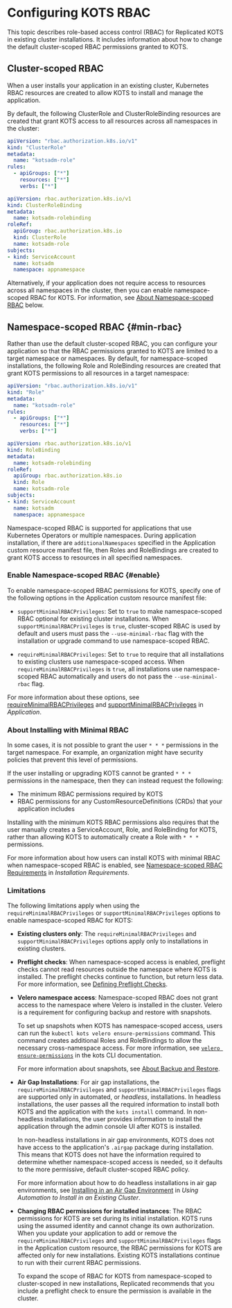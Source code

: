 # Configuring KOTS RBAC

This topic describes role-based access control (RBAC) for Replicated KOTS in existing cluster installations. It includes information about how to change the default cluster-scoped RBAC permissions granted to KOTS.

## Cluster-scoped RBAC

When a user installs your application in an existing cluster, Kubernetes RBAC resources are created to allow KOTS to install and manage the application.

By default, the following ClusterRole and ClusterRoleBinding resources are created that grant KOTS access to all resources across all namespaces in the cluster:

```yaml
apiVersion: "rbac.authorization.k8s.io/v1"
kind: "ClusterRole"
metadata:
  name: "kotsadm-role"
rules:
  - apiGroups: ["*"]
    resources: ["*"]
    verbs: ["*"]
```

```yaml
apiVersion: rbac.authorization.k8s.io/v1
kind: ClusterRoleBinding
metadata:
  name: kotsadm-rolebinding
roleRef:
  apiGroup: rbac.authorization.k8s.io
  kind: ClusterRole
  name: kotsadm-role
subjects:
- kind: ServiceAccount
  name: kotsadm
  namespace: appnamespace
```

Alternatively, if your application does not require access to resources across all namespaces in the cluster, then you can enable namespace-scoped RBAC for KOTS. For information, see [About Namespace-scoped RBAC](#min-rbac) below.

## Namespace-scoped RBAC {#min-rbac}

Rather than use the default cluster-scoped RBAC, you can configure your application so that the RBAC permissions granted to KOTS are limited to a target namespace or namespaces. By default, for namespace-scoped installations, the following Role and RoleBinding resources are created that grant KOTS permissions to all resources in a target namespace:

```yaml
apiVersion: "rbac.authorization.k8s.io/v1"
kind: "Role"
metadata:
  name: "kotsadm-role"
rules:
  - apiGroups: ["*"]
    resources: ["*"]
    verbs: ["*"]
```

```yaml
apiVersion: rbac.authorization.k8s.io/v1
kind: RoleBinding
metadata:
  name: kotsadm-rolebinding
roleRef:
  apiGroup: rbac.authorization.k8s.io
  kind: Role
  name: kotsadm-role
subjects:
- kind: ServiceAccount
  name: kotsadm
  namespace: appnamespace
```

Namespace-scoped RBAC is supported for applications that use Kubernetes Operators or multiple namespaces. During application installation, if there are `additionalNamespaces` specified in the Application custom resource manifest file, then Roles and RoleBindings are created to grant KOTS access to resources in all specified namespaces.

### Enable Namespace-scoped RBAC {#enable}

To enable namespace-scoped RBAC permissions for KOTS, specify one of the following options in the Application custom resource manifest file:

* `supportMinimalRBACPrivileges`: Set to `true` to make namespace-scoped RBAC optional for existing cluster installations. When `supportMinimalRBACPrivileges` is `true`, cluster-scoped RBAC is used by default and users must pass the `--use-minimal-rbac` flag with the installation or upgrade command to use namespace-scoped RBAC. 

* `requireMinimalRBACPrivileges`: Set to `true` to require that all installations to existing clusters use namespace-scoped access. When `requireMinimalRBACPrivileges` is `true`, all installations use namespace-scoped RBAC automatically and users do not pass the `--use-minimal-rbac` flag.  

For more information about these options, see [requireMinimalRBACPrivileges](/reference/custom-resource-application#requireMinimalRBACPrivileges) and [supportMinimalRBACPrivileges](/reference/custom-resource-application#supportMinimalRBACPrivileges) in _Application_.

### About Installing with Minimal RBAC

In some cases, it is not possible to grant the user `* * *` permissions in the target namespace. For example, an organization might have security policies that prevent this level of permissions.

If the user installing or upgrading KOTS cannot be granted `* * *` permissions in the namespace, then they can instead request the following:
* The minimum RBAC permissions required by KOTS
* RBAC permissions for any CustomResourceDefinitions (CRDs) that your application includes

Installing with the minimum KOTS RBAC permissions also requires that the user manually creates a ServiceAccount, Role, and RoleBinding for KOTS, rather than allowing KOTS to automatically create a Role with `* * *` permissions.

For more information about how users can install KOTS with minimal RBAC when namespace-scoped RBAC is enabled, see [Namespace-scoped RBAC Requirements](/enterprise/installing-general-requirements#namespace-scoped) in _Installation Requirements_.

### Limitations

The following limitations apply when using the `requireMinimalRBACPrivileges` or `supportMinimalRBACPrivileges` options to enable namespace-scoped RBAC for KOTS:

* **Existing clusters only**: The `requireMinimalRBACPrivileges` and `supportMinimalRBACPrivileges` options apply only to installations in existing clusters.

* **Preflight checks**: When namespace-scoped access is enabled, preflight checks cannot read resources outside the namespace where KOTS is installed. The preflight checks continue to function, but return less data. For more information, see [Defining Preflight Checks](/vendor/preflight-defining).

* **Velero namespace access**: Namespace-scoped RBAC does not grant access to the namespace where Velero is installed in the cluster. Velero is a requirement for configuring backup and restore with snapshots. 

   To set up snapshots when KOTS has namespace-scoped access, users can run the `kubectl kots velero ensure-permissions` command. This command creates additional Roles and RoleBindings to allow the necessary cross-namespace access. For more information, see [`velero ensure-permissions`](/reference/kots-cli-velero-ensure-permissions/) in the kots CLI documentation.

   For more information about snapshots, see [About Backup and Restore](/enterprise/snapshots-understanding).

* **Air Gap Installations**: For air gap installations, the `requireMinimalRBACPrivileges` and `supportMinimalRBACPrivileges` flags are supported only in automated, or _headless_, installations. In headless installations, the user passes all the required information to install both KOTS and the application with the `kots install` command. In non-headless installations, the user provides information to install the application through the admin console UI after KOTS is installed.

   In non-headless installations in air gap environments, KOTS does not have access to the application's `.airgap` package during installation. This means that KOTS does not have the information required to determine whether namespace-scoped access is needed, so it defaults to the more permissive, default cluster-scoped RBAC policy.

   For more information about how to do headless installations in air gap environments, see [Installing in an Air Gap Environment](/enterprise/installing-existing-cluster-automation#installing-in-an-air-gap-environment) in _Using Automation to Install in an Existing Cluster_.

* **Changing RBAC permissions for installed instances**: The RBAC permissions for KOTS are set during its initial installation. KOTS runs using the assumed identity and cannot change its own authorization. When you update your application to add or remove the `requireMinimalRBACPrivileges` and `supportMinimalRBACPrivileges` flags in the Application custom resource, the RBAC permissions for KOTS are affected only for new installations. Existing KOTS installations continue to run with their current RBAC permissions.

   To expand the scope of RBAC for KOTS from namespace-scoped to cluster-scoped in new installations, Replicated recommends that you include a preflight check to ensure the permission is available in the cluster. 
